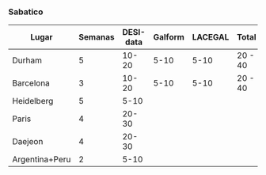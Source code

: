 ### Sabatico

| Lugar | Semanas | DESI-data | Galform | LACEGAL| Total |
|-------|---------|-----------|---------|--------| ------|
|Durham | 5 | 10-20 | 5-10 | 5-10 | 20 - 40|
|Barcelona|3| 10-20 | 5-10 | 5-10 | 20 - 40 | 
|Heidelberg|5| 5-10 | | | |
|Paris|4| 20-30 | | | |
|Daejeon|4| 20-30 | | | |
|Argentina+Peru|2| 5-10 | | | |
